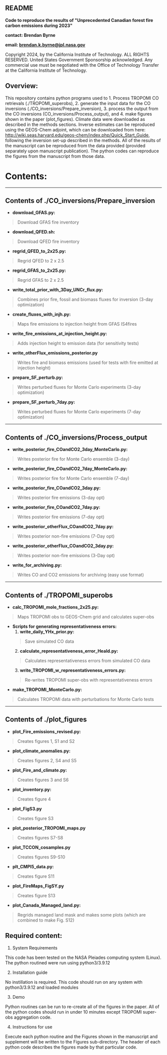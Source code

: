 ## README

**Code to reproduce the results of "Unprecedented Canadian forest fire carbon emissions during 2023"**

**contact: Brendan Byrne**

**email: brendan.k.byrne@jpl.nasa.gov**

Copyright 2024, by the California Institute of Technology. ALL RIGHTS RESERVED. United States Government Sponsorship acknowledged. Any commercial use must be negotiated with the Office of Technology Transfer at the California Institute of Technology.

## Overview:

This repository contains python programs used to 1. Process TROPOMI CO retrievals (./TROPOMI_superobs), 2. generate the input data for the CO inversions (./CO_inversions/Prepare_inversion), 3. process the output from the CO inversions (CO_inversions/Process_output), and 4. make figures shown in the paper (plot_figures). Climate data were downloaded as described in the methods sections. Inverse estimates can be reproduced using the GEOS-Chem adjoint, which can be downloaded from here: http://wiki.seas.harvard.edu/geos-chem/index.php/Quick_Start_Guide, following the inversion set-up described in the methods. All of the results of the manuscript can be reproduced from the data provided (provided separately upon manuscript publication). The python codes can reproduce the figures from the manuscript from those data.

# Contents:

-----
## Contents of ./CO_inversions/Prepare_inversion
- **download_GFAS.py:**
> Download GFAS fire inventory
- **download_QFED.sh:**
> Download QFED fire inventory
- **regrid_QFED_to_2x25.py:**
> Regrid QFED to 2 x 2.5
- **regrid_GFAS_to_2x25.py:**
> Regrid GFAS to 2 x 2.5
- **write_total_prior_with_3Day_UNCr_flux.py:**
> Combines prior fire, fossil and biomass fluxes for inversion (3-day optimization)
- **create_fluxes_with_injh.py:**
> Maps fire emissions to injection height from GFAS IS4fires
- **write_fire_emissions_at_injection_height.py:**
> Adds injection height to emission data (for sensitivity tests)
- **write_otherFlux_emissions_posterior.py**
> Writes fire and biomass emissions (used for tests with fire emitted at injection height)
- **prepare_SF_perturb.py:**
> Writes perturbed fluxes for Monte Carlo experiments (3-day optimization)
- **prepare_SF_perturb_7day.py:**
> Writes perturbed fluxes for Monte Carlo experiments (7-day optimization)

-----
## Contents of ./CO_inversions/Process_output
- **write_posterior_fire_COandCO2_3day_MonteCarlo.py:**
> Writes posterior fire for Monte Carlo ensemble (3-day)
- **write_posterior_fire_COandCO2_7day_MonteCarlo.py:**
> Writes posterior fire for Monte Carlo ensemble (7-day)
- **write_posterior_fire_COandCO2_3day.py:**
> Writes posterior fire emissions (3-day opt)
- **write_posterior_fire_COandCO2_7day.py:**
> Writes posterior fire emissions (7-day opt)
- **write_posterior_otherFlux_COandCO2_7day.py:**
> Writes posterior non-fire emissions (7-Day opt)
- **write_posterior_otherFlux_COandCO2_3day.py:**
> Writes posterior non-fire emissions (3-Day opt)
- **write_for_archiving.py:**
> Writes CO and CO2 emissions for archiving (easy use format)

-----
## Contents of ./TROPOMI_superobs
- **calc_TROPOMI_mole_fractions_2x25.py:**
> Maps TROPOMI obs to GEOS-Chem grid and calculates super-obs
- **Scripts for generating representativeness errors:**
  1. **write_daily_YHx_prior.py:**
  > Save simulated CO data
  2. **calculate_representativeness_error_Heald.py:**
  > Calculates representativeness errors from simulated CO data
  3. **write_TROPOMI_w_representativeness_errors.py:**
  > Re-writes TROPOMI super-obs with representativeness errors 
- **make_TROPOMI_MonteCarlo.py:**
> Calculates TROPOMI data with perturbations for Monte Carlo tests

-----
## Contents of ./plot_figures
- **plot_Fire_emissions_revised.py:**
> Creates figures 1, S1 and S2
- **plot_climate_anomalies.py:**
> Creates figures 2, S4 and S5
- **plot_Fire_and_climate.py:**
> Creates figures 3 and S6
- **plot_inventory.py:**
> Creates figure 4
- **plot_FigS3.py**
> Creates figure S3
- **plot_posterior_TROPOMI_maps.py**
> Creates figures S7-S8
- **plot_TCCON_cosamples.py**
> Creates figures S9-S10
- **plt_CMPI5_data.py:**
> Creates figure S11
- **plot_FireMaps_FigSY.py**
> Creates figure S13
- **plot_Canada_Managed_land.py:**
> Regrids managed land mask and makes some plots (which are combined to make Fig. S12)


## Required content:

1. System Requirements

This code has been tested on the NASA Pleiades computing system (Linux). The python routined were run using python3/3.9.12

2. Installation guide

No instillation is required. This code should run on any system with python3/3.9.12 and loaded modules

3. Demo

Python routines can be run to re-create all of the figures in the paper. All of the python codes should run in under 10 minutes except TROPOMI super-obs aggregation code.

4. Instructions for use

Execute each python routine and the Figures shown in the manuscript and supplement will be written to the Figures sub-directory. The header of each python code describes the figures made by that particular code.

